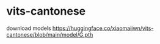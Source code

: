 # vits-cantonese
download models
https://huggingface.co/xiaomaiiwn/vits-cantonese/blob/main/model/G.pth
